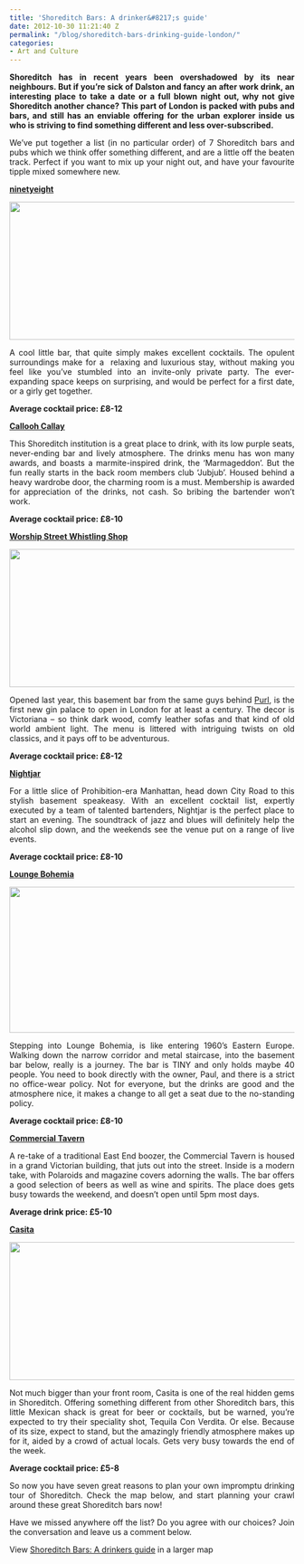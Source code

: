 ```yaml
---
title: 'Shoreditch Bars: A drinker&#8217;s guide'
date: 2012-10-30 11:21:40 Z
permalink: "/blog/shoreditch-bars-drinking-guide-london/"
categories:
- Art and Culture
---
```


<p style="text-align: justify">
  <strong>Shoreditch has in recent years been overshadowed by its near neighbours. But if you&#8217;re sick of Dalston and fancy an after work drink, an interesting place to take a date or a full blown night out, why not give Shoreditch another chance? This part of London is packed with pubs and bars, and still has an enviable offering for the urban explorer inside us who is striving to find something different and less over-subscribed.</strong>
</p>

<p style="text-align: justify">
  We&#8217;ve put together a list (in no particular order) of 7 Shoreditch bars and pubs which we think offer something different, and are a little off the beaten track. Perfect if you want to mix up your night out, and have your favourite tipple mixed somewhere new.
</p>

<p style="text-align: justify">
  <span style="text-decoration: underline"><strong><a href="http://ninetyeight-bar-lounge.com/index.html">ninetyeight</a></strong></span>
</p>

<p style="text-align: justify">
  <a href="/wp-content/uploads/2012/10/ninetyeight_bar_lounge_shoreditch_london_51.jpg"><img class="alignnone size-full wp-image-2193" src="/wp-content/uploads/2012/10/ninetyeight_bar_lounge_shoreditch_london_51.jpg" alt="" width="569" height="244" /></a>
</p>

<p style="text-align: justify">
  A cool little bar, that quite simply makes excellent cocktails. The opulent surroundings make for a  relaxing and luxurious stay, without making you feel like you&#8217;ve stumbled into an invite-only private party. The ever-expanding space keeps on surprising, and would be perfect for a first date, or a girly get together.
</p>

<p style="text-align: justify">
  <strong>Average cocktail price: £8-12</strong>
</p>

<p style="text-align: justify">
  <span style="text-decoration: underline"><strong><a href="http://www.calloohcallaybar.com/the-bar/">Callooh Callay</a></strong></span>
</p>

<p style="text-align: justify">
  This Shoreditch institution is a great place to drink, with its low purple seats, never-ending bar and lively atmosphere. The drinks menu has won many awards, and boasts a marmite-inspired drink, the &#8216;Marmageddon&#8217;. But the fun really starts in the back room members club &#8216;Jubjub&#8217;. Housed behind a heavy wardrobe door, the charming room is a must. Membership is awarded for appreciation of the drinks, not cash. So bribing the bartender won&#8217;t work.
</p>

<p style="text-align: justify">
  <strong>Average cocktail price: £8-10</strong>
</p>

<p style="text-align: justify">
  <span style="text-decoration: underline"><strong><a href="http://www.whistlingshop.com/">Worship Street Whistling Shop</a></strong></span>
</p>

<p style="text-align: justify">
  <strong></strong><a href="/wp-content/uploads/2012/10/london-shoreditch-drinking-whistling-shop1.jpg"><img class="alignnone size-full wp-image-2192" src="/wp-content/uploads/2012/10/london-shoreditch-drinking-whistling-shop1.jpg" alt="" width="569" height="244" /></a>
</p>

<p style="text-align: justify">
  Opened last year, this basement bar from the same guys behind <a href="http://www.purl-london.com/">Purl</a>, is the first new gin palace to open in London for at least a century. The decor is Victoriana &#8211; so think dark wood, comfy leather sofas and that kind of old world ambient light. The menu is littered with intriguing twists on old classics, and it pays off to be adventurous.
</p>

<p style="text-align: justify">
  <strong>Average cocktail price: £8-12</strong>
</p>

<p style="text-align: justify">
  <span style="text-decoration: underline"><strong><a href="http://www.barnightjar.com/">Nightjar</a></strong></span>
</p>

<p style="text-align: justify">
  For a little slice of Prohibition-era Manhattan, head down City Road to this stylish basement speakeasy. With an excellent cocktail list, expertly executed by a team of talented bartenders, Nightjar is the perfect place to start an evening. The soundtrack of jazz and blues will definitely help the alcohol slip down, and the weekends see the venue put on a range of live events.
</p>

<p style="text-align: justify">
  <strong>Average cocktail price: £8-10</strong>
</p>

<p style="text-align: justify">
  <span style="text-decoration: underline"><strong><a href="http://www.loungebohemia.com/">Lounge Bohemia</a></strong></span>
</p>

<p style="text-align: justify">
  <a href="/wp-content/uploads/2012/10/shoreditch-drinking-london-lounge-bohemia1.jpg"><img class="alignnone size-full wp-image-2194" src="/wp-content/uploads/2012/10/shoreditch-drinking-london-lounge-bohemia1.jpg" alt="" width="569" height="258" /></a>
</p>

<p style="text-align: justify">
  Stepping into Lounge Bohemia, is like entering 1960&#8217;s Eastern Europe. Walking down the narrow corridor and metal staircase, into the basement bar below, really is a journey. The bar is TINY and only holds maybe 40 people. You need to book directly with the owner, Paul, and there is a strict no office-wear policy. Not for everyone, but the drinks are good and the atmosphere nice, it makes a change to all get a seat due to the no-standing policy.
</p>

<p style="text-align: justify">
  <strong>Average cocktail price: £8-10</strong>
</p>

<p style="text-align: justify">
  <span style="text-decoration: underline"><strong>Commercial Tavern</strong></span>
</p>

<p style="text-align: justify">
  A re-take of a traditional East End boozer, the Commercial Tavern is housed in a grand Victorian building, that juts out into the street. Inside is a modern take, with Polaroids and magazine covers adorning the walls. The bar offers a good selection of beers as well as wine and spirits. The place does gets busy towards the weekend, and doesn&#8217;t open until 5pm most days.
</p>

<p style="text-align: justify">
  <strong>Average drink price: £5-10</strong>
</p>

<p style="text-align: justify">
  <span style="text-decoration: underline"><strong><a href="https://www.facebook.com/casita.bar?ref=ts">Casita</a></strong></span>
</p>

<p style="text-align: justify">
  <a href="/wp-content/uploads/2012/10/shoreditch-drinking-london-Casita1.jpg"><img class="alignnone size-full wp-image-2195" src="/wp-content/uploads/2012/10/shoreditch-drinking-london-Casita1.jpg" alt="" width="569" height="244" /></a>
</p>

<p style="text-align: justify">
  Not much bigger than your front room, Casita is one of the real hidden gems in Shoreditch. Offering something different from other Shoreditch bars, this little Mexican shack is great for beer or cocktails, but be warned, you&#8217;re expected to try their speciality shot, Tequila Con Verdita. Or else. Because of its size, expect to stand, but the amazingly friendly atmosphere makes up for it, aided by a crowd of actual locals. Gets very busy towards the end of the week.
</p>

<p style="text-align: justify">
  <strong>Average cocktail price: £5-8</strong>
</p>

<p style="text-align: justify">
  So now you have seven great reasons to plan your own impromptu drinking tour of Shoreditch. Check the map below, and start planning your crawl around these great Shoreditch bars now!
</p>

<p style="text-align: justify">
  Have we missed anywhere off the list? Do you agree with our choices? Join the conversation and leave us a comment below.
</p>

View [Shoreditch Bars: A drinkers guide](https://maps.google.co.uk/maps/ms?msa=0&msid=205971115563774476197.0004cccd82834645cc0f1&hl=en&ie=UTF8&t=m&ll=51.523377,-0.079458&spn=0.004673,0.012188&z=16&source=embed) in a larger map
